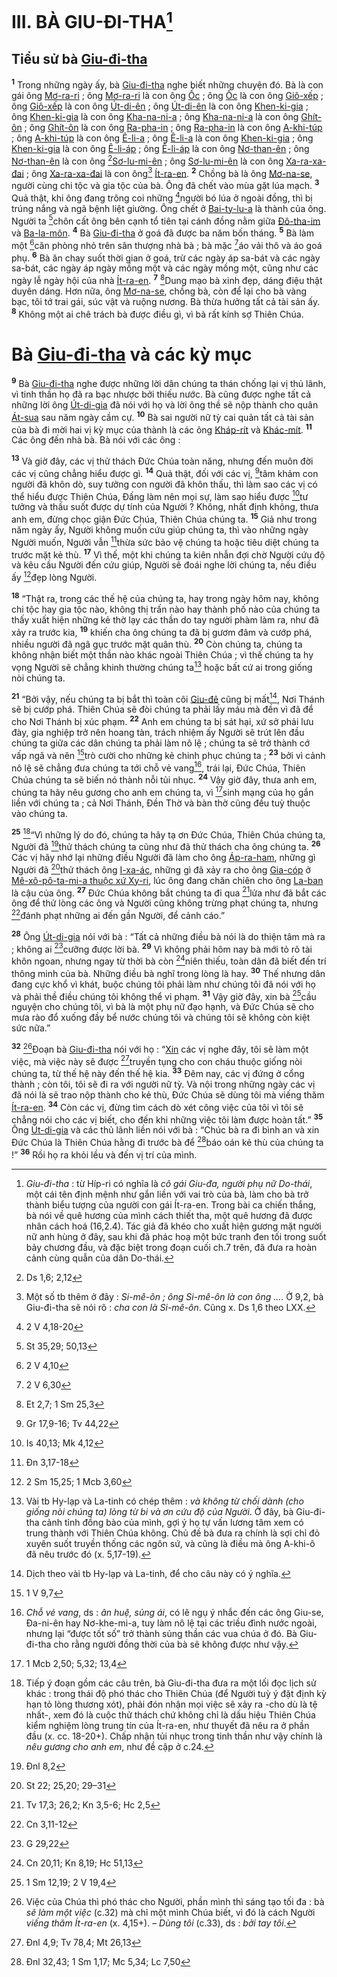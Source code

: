 # III. BÀ GIU-ĐI-THA[^1-ed043f98-0820-43cc-9318-008aa9745e04]

## Tiểu sử bà [Giu-đi-tha]()
<sup><b>1</b></sup> Trong những ngày ấy, bà [Giu-đi-tha]() nghe biết những chuyện đó. Bà là con gái ông [Mơ-ra-ri]() ; ông [Mơ-ra-ri]() là con ông [Ốc]() ; ông [Ốc]() là con ông [Giô-xếp]() ; ông [Giô-xếp]() là con ông [Út-di-ên]() ; ông [Út-di-ên]() là con ông [Khen-ki-gia]() ; ông [Khen-ki-gia]() là con ông [Kha-na-ni-a]() ; ông [Kha-na-ni-a]() là con ông [Ghít-ôn]() ; ông [Ghít-ôn]() là con ông [Ra-pha-in]() ; ông [Ra-pha-in]() là con ông [A-khi-túp]() ; ông [A-khi-túp]() là con ông [Ê-li-a]() ; ông [Ê-li-a]() là con ông [Khen-ki-gia]() ; ông [Khen-ki-gia]() là con ông [Ê-li-áp]() ; ông [Ê-li-áp]() là con ông [Nơ-than-ên]() ; ông [Nơ-than-ên]() là con ông [^1@-ed043f98-0820-43cc-9318-008aa9745e04][Sơ-lu-mi-ên]() ; ông [Sơ-lu-mi-ên]() là con ông [Xa-ra-xa-đai]() ; ông [Xa-ra-xa-đai]() là con ông[^2-ed043f98-0820-43cc-9318-008aa9745e04] [Ít-ra-en](). <sup><b>2</b></sup> Chồng bà là ông [Mơ-na-se](), người cùng chi tộc và gia tộc của bà. Ông đã chết vào mùa gặt lúa mạch. <sup><b>3</b></sup> Quả thật, khi ông đang trông coi những [^2@-ed043f98-0820-43cc-9318-008aa9745e04]người bó lúa ở ngoài đồng, thì bị trúng nắng và ngã bệnh liệt giường. Ông chết ở [Bai-ty-lu-a]() là thành của ông. Người ta [^3@-ed043f98-0820-43cc-9318-008aa9745e04]chôn cất ông bên cạnh tổ tiên tại cánh đồng nằm giữa [Đô-tha-im]() và [Ba-la-môn](). <sup><b>4</b></sup> Bà [Giu-đi-tha]() ở goá đã được ba năm bốn tháng. <sup><b>5</b></sup> Bà làm một [^4@-ed043f98-0820-43cc-9318-008aa9745e04]căn phòng nhỏ trên sân thượng nhà bà ; bà mặc [^5@-ed043f98-0820-43cc-9318-008aa9745e04]áo vải thô và áo goá phụ. <sup><b>6</b></sup> Bà ăn chay suốt thời gian ở goá, trừ các ngày áp sa-bát và các ngày sa-bát, các ngày áp ngày mồng một và các ngày mồng một, cũng như các ngày lễ ngày hội của nhà [Ít-ra-en](). <sup><b>7</b></sup> [^6@-ed043f98-0820-43cc-9318-008aa9745e04]Dung mạo bà xinh đẹp, dáng điệu thật duyên dáng. Hơn nữa, ông [Mơ-na-se](), chồng bà, còn để lại cho bà vàng bạc, tôi tớ trai gái, súc vật và ruộng nương. Bà thừa hưởng tất cả tài sản ấy. <sup><b>8</b></sup> Không một ai chê trách bà được điều gì, vì bà rất kính sợ Thiên Chúa.


# Bà [Giu-đi-tha]() và các kỳ mục
<sup><b>9</b></sup> Bà [Giu-đi-tha]() nghe được những lời dân chúng ta thán chống lại vị thủ lãnh, vì tinh thần họ đã ra bạc nhược bởi thiếu nước. Bà cũng được nghe tất cả những lời ông [Út-di-gia]() đã nói với họ và lời ông thề sẽ nộp thành cho quân [Át-sua]() sau năm ngày cầm cự. <sup><b>10</b></sup> Bà sai người nữ tỳ cai quản tất cả tài sản của bà đi mời hai vị kỳ mục của thành là các ông [Kháp-rít]() và [Khác-mít](). <sup><b>11</b></sup> Các ông đến nhà bà. Bà nói với các ông :

<sup><b>13</b></sup> Và giờ đây, các vị thử thách Đức Chúa toàn năng, nhưng đến muôn đời các vị cũng chẳng hiểu được gì. <sup><b>14</b></sup> Quả thật, đối với các vị, [^10@-ed043f98-0820-43cc-9318-008aa9745e04]tâm khảm con người đã khôn dò, suy tưởng con người đã khôn thấu, thì làm sao các vị có thể hiểu được Thiên Chúa, Đấng làm nên mọi sự, làm sao hiểu được [^11@-ed043f98-0820-43cc-9318-008aa9745e04]tư tưởng và thấu suốt được dự tính của Người ? Không, nhất định không, thưa anh em, đừng chọc giận Đức Chúa, Thiên Chúa chúng ta. <sup><b>15</b></sup> Giả như trong năm ngày ấy, Người không muốn cứu giúp chúng ta, thì vào những ngày Người muốn, Người vẫn [^12@-ed043f98-0820-43cc-9318-008aa9745e04]thừa sức bảo vệ chúng ta hoặc tiêu diệt chúng ta trước mặt kẻ thù. <sup><b>17</b></sup> Vì thế, một khi chúng ta kiên nhẫn đợi chờ Người cứu độ và kêu cầu Người đến cứu giúp, Người sẽ đoái nghe lời chúng ta, nếu điều ấy [^14@-ed043f98-0820-43cc-9318-008aa9745e04]đẹp lòng Người.

<sup><b>18</b></sup> “Thật ra, trong các thế hệ của chúng ta, hay trong ngày hôm nay, không chi tộc hay gia tộc nào, không thị trấn nào hay thành phố nào của chúng ta thấy xuất hiện những kẻ thờ lạy các thần do tay người phàm làm ra, như đã xảy ra trước kia, <sup><b>19</b></sup> khiến cha ông chúng ta đã bị gươm đâm và cướp phá, nhiều người đã ngã gục trước mặt quân thù. <sup><b>20</b></sup> Còn chúng ta, chúng ta không nhận biết một thần nào khác ngoài Thiên Chúa ; vì thế chúng ta hy vọng Người sẽ chẳng khinh thường chúng ta[^5-ed043f98-0820-43cc-9318-008aa9745e04] hoặc bất cứ ai trong giống nòi chúng ta.

<sup><b>21</b></sup> “Bởi vậy, nếu chúng ta bị bắt thì toàn cõi [Giu-đê]() cũng bị mất[^6-ed043f98-0820-43cc-9318-008aa9745e04], Nơi Thánh sẽ bị cướp phá. Thiên Chúa sẽ đòi chúng ta phải lấy máu mà đền vì đã để cho Nơi Thánh bị xúc phạm. <sup><b>22</b></sup> Anh em chúng ta bị sát hại, xứ sở phải lưu đày, gia nghiệp trở nên hoang tàn, trách nhiệm ấy Người sẽ trút lên đầu chúng ta giữa các dân chúng ta phải làm nô lệ ; chúng ta sẽ trở thành cớ vấp ngã và nên [^15@-ed043f98-0820-43cc-9318-008aa9745e04]trò cười cho những kẻ chinh phục chúng ta ; <sup><b>23</b></sup> bởi vì cảnh nô lệ sẽ chẳng đưa chúng ta tới chỗ vẻ vang[^7-ed043f98-0820-43cc-9318-008aa9745e04], trái lại, Đức Chúa, Thiên Chúa chúng ta sẽ biến nó thành nỗi tủi nhục. <sup><b>24</b></sup> Vậy giờ đây, thưa anh em, chúng ta hãy nêu gương cho anh em chúng ta, vì [^16@-ed043f98-0820-43cc-9318-008aa9745e04]sinh mạng của họ gắn liền với chúng ta ; cả Nơi Thánh, Đền Thờ và bàn thờ cũng đều tuỳ thuộc vào chúng ta.

<sup><b>25</b></sup> [^8-ed043f98-0820-43cc-9318-008aa9745e04]“Vì những lý do đó, chúng ta hãy tạ ơn Đức Chúa, Thiên Chúa chúng ta, Người đã [^17@-ed043f98-0820-43cc-9318-008aa9745e04]thử thách chúng ta cũng như đã thử thách cha ông chúng ta. <sup><b>26</b></sup> Các vị hãy nhớ lại những điều Người đã làm cho ông [Áp-ra-ham](), những gì Người đã [^18@-ed043f98-0820-43cc-9318-008aa9745e04]thử thách ông [I-xa-ác](), những gì đã xảy ra cho ông [Gia-cóp]() ở [Mê-xô-pô-ta-mi-a thuộc xứ Xy-ri](), lúc ông đang chăn chiên cho ông [La-ban]() là cậu của ông. <sup><b>27</b></sup> Đức Chúa không bắt chúng ta đi qua [^19@-ed043f98-0820-43cc-9318-008aa9745e04]lửa như đã bắt các ông để thử lòng các ông và Người cũng không trừng phạt chúng ta, nhưng [^20@-ed043f98-0820-43cc-9318-008aa9745e04]đánh phạt những ai đến gần Người, để cảnh cáo.”

<sup><b>28</b></sup> Ông [Út-di-gia]() nói với bà : “Tất cả những điều bà nói là do thiện tâm mà ra ; không ai [^21@-ed043f98-0820-43cc-9318-008aa9745e04]cưỡng được lời bà. <sup><b>29</b></sup> Vì không phải hôm nay bà mới tỏ rõ tài khôn ngoan, nhưng ngay từ thời bà còn [^22@-ed043f98-0820-43cc-9318-008aa9745e04]niên thiếu, toàn dân đã biết đến trí thông minh của bà. Những điều bà nghĩ trong lòng là hay. <sup><b>30</b></sup> Thế nhưng dân đang cực khổ vì khát, buộc chúng tôi phải làm như chúng tôi đã nói với họ và phải thề điều chúng tôi không thể vi phạm. <sup><b>31</b></sup> Vậy giờ đây, xin bà [^23@-ed043f98-0820-43cc-9318-008aa9745e04]cầu nguyện cho chúng tôi, vì bà là một phụ nữ đạo hạnh, và Đức Chúa sẽ cho mưa rào đổ xuống đầy bể nước chúng tôi và chúng tôi sẽ không còn kiệt sức nữa.”

<sup><b>32</b></sup> [^9-ed043f98-0820-43cc-9318-008aa9745e04]Đoạn bà [Giu-đi-tha]() nói với họ : “[Xin]() các vị nghe đây, tôi sẽ làm một việc, mà việc này sẽ được [^24@-ed043f98-0820-43cc-9318-008aa9745e04]truyền tụng cho con cháu thuộc giống nòi chúng ta, từ thế hệ này đến thế hệ kia. <sup><b>33</b></sup> Đêm nay, các vị đứng ở cổng thành ; còn tôi, tôi sẽ đi ra với người nữ tỳ. Và nội trong những ngày các vị đã nói là sẽ trao nộp thành cho kẻ thù, Đức Chúa sẽ dùng tôi mà viếng thăm [Ít-ra-en](). <sup><b>34</b></sup> Còn các vị, đừng tìm cách dò xét công việc của tôi vì tôi sẽ chẳng nói cho các vị biết, cho đến khi những việc tôi làm được hoàn tất.” <sup><b>35</b></sup> Ông [Út-di-gia]() và các thủ lãnh liền nói với bà : “Chúc bà ra đi bình an và xin Đức Chúa là Thiên Chúa hằng đi trước bà để [^25@-ed043f98-0820-43cc-9318-008aa9745e04]báo oán kẻ thù của chúng ta !” <sup><b>36</b></sup> Rồi họ ra khỏi lều và đến vị trí của mình.

[^1-ed043f98-0820-43cc-9318-008aa9745e04]: *Giu-đi-tha* : từ Híp-ri có nghĩa là *cô gái Giu-đa, người phụ nữ Do-thái*, một cái tên định mệnh như gắn liền với vai trò của bà, làm cho bà trở thành biểu tượng của người con gái Ít-ra-en. Trong bài ca chiến thắng, bà nói về quê hương của mình cách thiết tha, một quê hương đã được nhân cách hoá (16,2.4). Tác giả đã khéo cho xuất hiện gương mặt người nữ anh hùng ở đây, sau khi đã phác hoạ một bức tranh đen tối trong suốt bảy chương đầu, và đặc biệt trong đoạn cuối ch.7 trên, đã đưa ra hoàn cảnh cùng quẫn của dân Do-thái.
[^2-ed043f98-0820-43cc-9318-008aa9745e04]: Một số tb thêm ở đây : *Si-mê-ôn ; ông Si-mê-ôn là con ông ...*. Ở 9,2, bà Giu-đi-tha sẽ nói rõ : *cha con là Si-mê-ôn*. Cũng x. Ds 1,6 theo LXX.
[^5-ed043f98-0820-43cc-9318-008aa9745e04]: Vài tb Hy-lạp và La-tinh có chép thêm : *và không từ chối dành (cho giống nòi chúng ta) lòng từ bi và ơn cứu độ của Người*. Ở đây, bà Giu-đi-tha cảnh tỉnh đồng bào của mình, gợi ý họ tự vấn lương tâm xem có trung thành với Thiên Chúa không. Chủ đề bà đưa ra chính là sợi chỉ đỏ xuyên suốt truyền thống các ngôn sứ, và cũng là điều mà ông A-khi-ô đã nêu trước đó (x. 5,17-19).
[^6-ed043f98-0820-43cc-9318-008aa9745e04]: Dịch theo vài tb Hy-lạp và La-tinh, để cho câu này có ý nghĩa.
[^7-ed043f98-0820-43cc-9318-008aa9745e04]: *Chỗ vẻ vang*, ds : *ân huệ, sủng ái*, có lẽ ngụ ý nhắc đến các ông Giu-se, Đa-ni-ên hay Nơ-khe-mi-a, tuy làm nô lệ tại các triều đình nước ngoài, nhưng lại “được tốt số” trở thành sủng thần các vua chúa ở đó. Bà Giu-đi-tha cho rằng người đồng thời của bà sẽ không được như vậy.
[^8-ed043f98-0820-43cc-9318-008aa9745e04]: Tiếp ý đoạn gồm các câu trên, bà Giu-đi-tha đưa ra một lối đọc lịch sử khác : trong thái độ phó thác cho Thiên Chúa (để Người tuỳ ý đặt định kỳ hạn tỏ lòng thương xót), phải đón nhận mọi việc sẽ xảy ra -cho dù là tệ nhất-, xem đó là cuộc thử thách chứ không chỉ là dấu hiệu Thiên Chúa kiểm nghiệm lòng trung tín của Ít-ra-en, như thuyết đã nêu ra ở phần đầu (x. cc. 18-20+). Chấp nhận tủi nhục trong tinh thần như vậy chính là *nêu gương cho anh em*, như đề cập ở c.24.
[^9-ed043f98-0820-43cc-9318-008aa9745e04]: Việc của Chúa thì phó thác cho Người, phần mình thì sáng tạo tối đa : bà *sẽ làm một việc* (c.32) mà chỉ một mình Chúa biết, vì đó là cách Người *viếng thăm Ít-ra-en* (x. 4,15+). – *Dùng tôi* (c.33), ds : *bởi tay tôi*.
[^1@-ed043f98-0820-43cc-9318-008aa9745e04]: Ds 1,6; 2,12
[^2@-ed043f98-0820-43cc-9318-008aa9745e04]: 2 V 4,18-20
[^3@-ed043f98-0820-43cc-9318-008aa9745e04]: St 35,29; 50,13
[^4@-ed043f98-0820-43cc-9318-008aa9745e04]: 2 V 4,10
[^5@-ed043f98-0820-43cc-9318-008aa9745e04]: 2 V 6,30
[^6@-ed043f98-0820-43cc-9318-008aa9745e04]: Et 2,7; 1  Sm 25,3
[^10@-ed043f98-0820-43cc-9318-008aa9745e04]: Gr 17,9-16; Tv 44,22
[^11@-ed043f98-0820-43cc-9318-008aa9745e04]: Is 40,13; Mk 4,12
[^12@-ed043f98-0820-43cc-9318-008aa9745e04]: Đn 3,17-18
[^14@-ed043f98-0820-43cc-9318-008aa9745e04]: 2 Sm 15,25; 1 Mcb 3,60
[^15@-ed043f98-0820-43cc-9318-008aa9745e04]: 1 V 9,7
[^16@-ed043f98-0820-43cc-9318-008aa9745e04]: 1 Mcb 2,50; 5,32; 13,4
[^17@-ed043f98-0820-43cc-9318-008aa9745e04]: Đnl 8,2
[^18@-ed043f98-0820-43cc-9318-008aa9745e04]: St 22; 25,20; 29–31
[^19@-ed043f98-0820-43cc-9318-008aa9745e04]: Tv 17,3; 26,2; Kn 3,5-6; Hc 2,5
[^20@-ed043f98-0820-43cc-9318-008aa9745e04]: Cn 3,11-12
[^21@-ed043f98-0820-43cc-9318-008aa9745e04]: G 29,22
[^22@-ed043f98-0820-43cc-9318-008aa9745e04]: Cn 20,11; Kn 8,19; Hc 51,13
[^23@-ed043f98-0820-43cc-9318-008aa9745e04]: 1 Sm 12,19; 2 V 19,4
[^24@-ed043f98-0820-43cc-9318-008aa9745e04]: Đnl 4,9; Tv 78,4; Mt 26,13
[^25@-ed043f98-0820-43cc-9318-008aa9745e04]: Đnl 32,43; 1 Sm 1,17; Mc 5,34; Lc 7,50